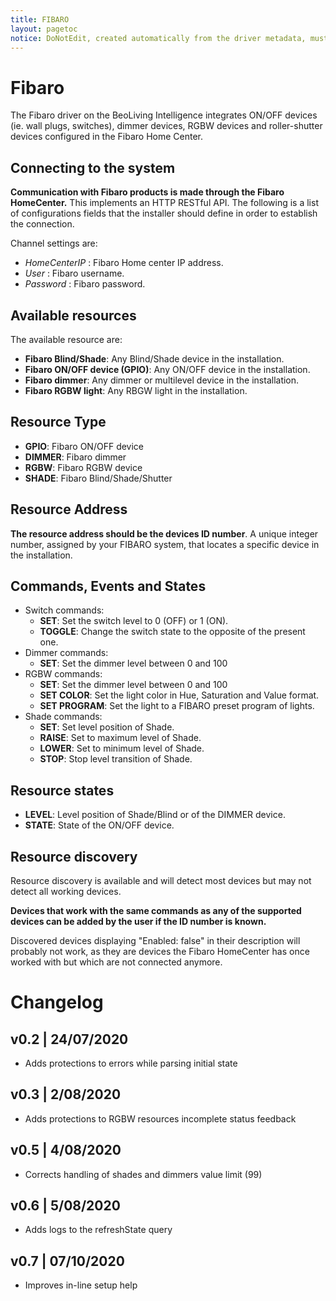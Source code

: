 ```yaml
---
title: FIBARO
layout: pagetoc
notice: DoNotEdit, created automatically from the driver metadata, must be updated on the driver itself
---
```

Fibaro
=======================
The Fibaro driver on the BeoLiving Intelligence integrates ON/OFF devices (ie. wall plugs, switches), dimmer devices, RGBW devices and roller-shutter devices configured in the Fibaro Home Center.



Connecting to the system
-------------------------
**Communication with Fibaro products is made through the Fibaro HomeCenter.** This implements an HTTP RESTful API. 
The following is a list of configurations fields that the installer should define in order to establish the connection.

Channel settings are:
- _HomeCenterIP_ : Fibaro Home center IP address.
- _User_ : Fibaro username.
- _Password_ : Fibaro password.

Available resources
--------------------------------
The available resource are:
- **Fibaro Blind/Shade**: Any Blind/Shade device in the installation.
- **Fibaro ON/OFF device (GPIO)**: Any ON/OFF device in the installation.
- **Fibaro dimmer**: Any dimmer or multilevel device in the installation.
- **Fibaro RGBW light**: Any RBGW light in the installation.

Resource Type
-------------------
- **GPIO**: Fibaro ON/OFF device
- **DIMMER**: Fibaro dimmer
- **RGBW**: Fibaro RGBW device
- **SHADE**: Fibaro Blind/Shade/Shutter

Resource Address
-------------------
**The resource address should be the devices ID number**. A unique integer number, assigned by your FIBARO system, that locates a specific device in the installation.

Commands, Events and States
-------------------------------
- Switch commands:
  - **SET**: Set the switch level to 0 (OFF) or 1 (ON).
  - **TOGGLE**: Change the switch state to the opposite of the present one.
- Dimmer commands:
  - **SET**: Set the dimmer level between 0 and 100
- RGBW commands:
  - **SET**: Set the dimmer level between 0 and 100
  - **SET COLOR**: Set the light color in Hue, Saturation and Value format.
  - **SET PROGRAM**: Set the light to a FIBARO preset program of lights.
- Shade commands:
  - **SET**: Set level position of Shade.
  - **RAISE**: Set to maximum level of Shade.
  - **LOWER**: Set to minimum level of Shade.
  - **STOP**: Stop level transition of Shade.

Resource states
------------------------------
- **LEVEL**: Level position of Shade/Blind or of the DIMMER device.
- **STATE**: State of the ON/OFF device.

Resource discovery
------------------
Resource discovery is available and will detect most devices but may not detect all working devices. 

**Devices that work with the same commands as any of the supported devices can be added by the user if the ID number is known.**

Discovered devices displaying "Enabled: false" in their description will probably not work, as they are devices the Fibaro HomeCenter has once worked with but which are not connected anymore.

# Changelog
## v0.2 | 24/07/2020
 - Adds protections to errors while parsing initial state
## v0.3 | 2/08/2020
 - Adds protections to RGBW resources incomplete status feedback
## v0.5 | 4/08/2020
 - Corrects handling of shades and dimmers value limit (99)
## v0.6 | 5/08/2020
 - Adds logs to the refreshState query
## v0.7 | 07/10/2020
 - Improves in-line setup help

